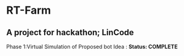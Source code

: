 # RT-Farm
## A project for hackathon; LinCode
  Phase 1:Virtual Simulation of Proposed bot Idea :   <b> Status: COMPLETE <b>

